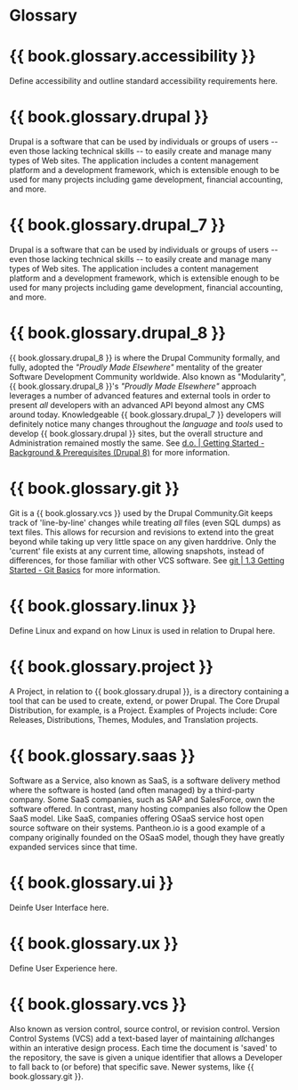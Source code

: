 # Glossary

# {{ book.glossary.accessibility }}
Define accessibility and outline standard accessibility requirements here.

# {{ book.glossary.drupal }}
Drupal is a software that can be used by individuals or groups of users -- even those lacking technical skills -- to easily create and manage many types of Web sites. The application includes a content management platform and a development framework, which is extensible enough to be used for many projects including game development, financial accounting, and more.

# {{ book.glossary.drupal_7 }}
Drupal is a software that can be used by individuals or groups of users -- even those lacking technical skills -- to easily create and manage many types of Web sites. The application includes a content management platform and a development framework, which is extensible enough to be used for many projects including game development, financial accounting, and more.

# {{ book.glossary.drupal_8 }}
{{ book.glossary.drupal_8 }} is where the Drupal Community formally, and fully, adopted the *"Proudly Made Elsewhere"* mentality of the greater Software Development Community worldwide. Also known as "Modularity", {{ book.glossary.drupal_8 }}'s *"Proudly Made Elsewhere"* approach leverages a number of advanced features and external tools in order to present *all* developers with an advanced API beyond almost any CMS around today. Knowledgeable {{ book.glossary.drupal_7 }} developers will definitely notice many changes throughout the *language* and *tools* used to develop {{ book.glossary.drupal }} sites, but the overall structure and Administration remained mostly the same. See [d.o. | Getting Started - Background & Prerequisites (Drupal 8)](https://www.drupal.org/node/2182165 "d.o. | Getting Started - Background & Prerequisites (Drupal 8)") for more information.

# {{ book.glossary.git }}
Git is a {{ book.glossary.vcs }} used by the Drupal Community.Git keeps track of 'line-by-line' changes while treating *all* files (even SQL dumps) as text files. This allows for recursion and revisions to extend into the great beyond while taking up very little space on any given harddrive. Only the 'current' file exists at any current time, allowing snapshots, instead of differences, for those familiar with other VCS software. See [git | 1.3 Getting Started - Git Basics](https://git-scm.com/book/en/v2/Getting-Started-Git-Basics "git | 1.3 Getting Started - Git Basics") for more information.

# {{ book.glossary.linux }}
Define Linux and expand on how Linux is used in relation to Drupal here.

# {{ book.glossary.project }}
A Project, in relation to {{ book.glossary.drupal }}, is a directory containing a tool that can be used to create, extend, or power Drupal. The Core Drupal Distribution, for example, is a Project. Examples of Projects include: Core Releases, Distributions, Themes, Modules, and Translation projects.

# {{ book.glossary.saas }}
Software as a Service, also known as SaaS, is a software delivery method where the software is hosted (and often managed) by a third-party company. Some SaaS companies, such as SAP and SalesForce, own the software offered. In contrast, many hosting companies also follow the Open SaaS model. Like SaaS, companies offering OSaaS service host open source software on their systems. Pantheon.io is a good example of a company originally founded on the OSaaS model, though they have greatly expanded services since that time.

# {{ book.glossary.ui }}
Deinfe User Interface here.

# {{ book.glossary.ux }}
Define User Experience here.

# {{ book.glossary.vcs }}
Also known as version control, source control, or revision control. Version Control Systems (VCS) add a text-based layer of maintaining *all*changes within an interative design process. Each time the document is 'saved' to the repository, the save is given a unique identifier that allows a Developer to fall back to (or before) that specific save. Newer systems, like {{ book.glossary.git }}.
